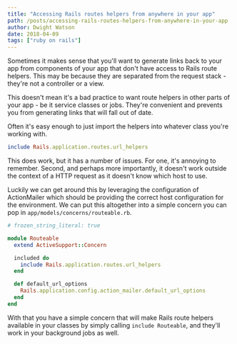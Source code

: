 ```yaml
---
title: "Accessing Rails routes helpers from anywhere in your app"
path: /posts/accessing-rails-routes-helpers-from-anywhere-in-your-app
author: Dwight Watson
date: 2018-04-09
tags: ["ruby on rails"]
---
```


Sometimes it makes sense that you&#039;ll want to generate links back  to your app from components of your app that don&#039;t have access to Rails route helpers. This may be because they are separated from the request stack - they&#039;re not a controller or a view.

This doesn&#039;t mean it&#039;s a bad practice to want route helpers in other parts of your app - be it service classes or jobs. They&#039;re convenient and prevents you from generating links that will fall out of date.

Often it&#039;s easy enough to just import the helpers into whatever class you&#039;re working with.

```rb
include Rails.application.routes.url_helpers
```

This does work, but it has a number of issues. For one, it&#039;s annoying to remember. Second, and perhaps more importantly, it doesn&#039;t work outside the context of a HTTP request as it doesn&#039;t know which host to use.

Luckily we can get around this by leveraging the configuration of ActionMailer which should be providing the correct host configuration for the environment. We can put this altogether into a simple concern you can pop in `app/models/concerns/routeable.rb`.

```rb
# frozen_string_literal: true

module Routeable
  extend ActiveSupport::Concern

  included do
    include Rails.application.routes.url_helpers
  end

  def default_url_options
    Rails.application.config.action_mailer.default_url_options
  end
end
```

With that you have a simple concern that will make Rails route helpers available in your classes by simply calling `include Routeable`, and they&#039;ll work in your background jobs as well.
